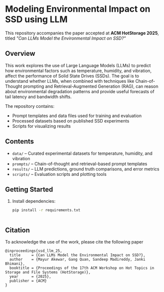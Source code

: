 # Modeling Environmental Impact on SSD using LLM

This repository accompanies the paper accepted at **ACM HotStorage 2025**, titled *"Can LLMs Model the Environmental Impact on SSD?"*

## Overview

This work explores the use of Large Language Models (LLMs) to predict how environmental factors such as temperature, humidity, and vibration, affect the performance of Solid State Drives (SSDs). The goal is to understand whether LLMs, when combined with techniques like Chain-of-Thought prompting and Retrieval-Augmented Generation (RAG), can reason about environmental degradation patterns and provide useful forecasts of tail latency and bandwidth shifts.

The repository contains:

- Prompt templates and data files used for training and evaluation
- Processed datasets based on published SSD experiments
- Scripts for visualizing results

## Contents
- `data/` – Curated experimental datasets for temperature, humidity, and vibration
- `prompts/` – Chain-of-thought and retrieval-based prompt templates
- `results/` – LLM predictions, ground truth comparisons, and error metrics
- `scripts/` – Evaluation scripts and plotting tools

## Getting Started

1. Install dependencies:
   ```bash
   pip install -r requirements.txt
 
## Citation
To acknowledge the use of the work, please cite the following paper
```
@inproceedings{ssd_llm_25,
  title     = {Can LLMs Model the Environmental Impact on SSD?},
  author    = {Mayur Akewar, Gang Quan, Sandeep Madireddy, Janki Bhimani},
  booktitle = {Proceedings of the 17th ACM Workshop on Hot Topics in Storage and File Systems (HotStorage)},
  year      = {2025},
  publisher = {ACM}
}
```

